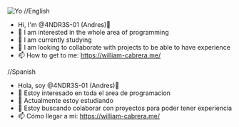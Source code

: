 ![Yo](https://github.com/4NDR3S-01/4NDR3S-01/assets/132201725/639e7025-3914-4844-9503-33b61e7a70bf)
//English
- Hi, I'm @4NDR3S-01 (Andres)👋
- 👀 I am interested in the whole area of programming
- 🌱 I am currently studying
- 💞️ I am looking to collaborate with projects to be able to have experience
- 📫 How to get to me: https://william-cabrera.me/ 

//Spanish
- Hola, soy @4NDR3S-01 (Andres)👋
- 👀 Estoy interesado en toda el area de programacion
- 🌱 Actualmente estoy estudiando
- 💞️ Estoy buscando colaborar con proyectos para poder tener experiencia
- 📫 Cómo llegar a mí: https://william-cabrera.me/
